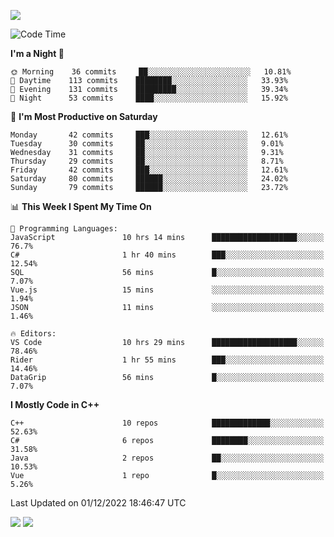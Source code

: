 ![](https://komarev.com/ghpvc/?username=lilpidgey&color=red)
<!--START_SECTION:waka-->
![Code Time](http://img.shields.io/badge/Code%20Time-1%2C387%20hrs%2021%20mins-blue)

**I'm a Night 🦉** 

```text
🌞 Morning    36 commits     ██░░░░░░░░░░░░░░░░░░░░░░░   10.81% 
🌆 Daytime    113 commits    ████████░░░░░░░░░░░░░░░░░   33.93% 
🌃 Evening    131 commits    █████████░░░░░░░░░░░░░░░░   39.34% 
🌙 Night      53 commits     ████░░░░░░░░░░░░░░░░░░░░░   15.92%

```
📅 **I'm Most Productive on Saturday** 

```text
Monday       42 commits     ███░░░░░░░░░░░░░░░░░░░░░░   12.61% 
Tuesday      30 commits     ██░░░░░░░░░░░░░░░░░░░░░░░   9.01% 
Wednesday    31 commits     ██░░░░░░░░░░░░░░░░░░░░░░░   9.31% 
Thursday     29 commits     ██░░░░░░░░░░░░░░░░░░░░░░░   8.71% 
Friday       42 commits     ███░░░░░░░░░░░░░░░░░░░░░░   12.61% 
Saturday     80 commits     ██████░░░░░░░░░░░░░░░░░░░   24.02% 
Sunday       79 commits     ██████░░░░░░░░░░░░░░░░░░░   23.72%

```


📊 **This Week I Spent My Time On** 

```text
💬 Programming Languages: 
JavaScript               10 hrs 14 mins      ███████████████████░░░░░░   76.7% 
C#                       1 hr 40 mins        ███░░░░░░░░░░░░░░░░░░░░░░   12.54% 
SQL                      56 mins             █░░░░░░░░░░░░░░░░░░░░░░░░   7.07% 
Vue.js                   15 mins             ░░░░░░░░░░░░░░░░░░░░░░░░░   1.94% 
JSON                     11 mins             ░░░░░░░░░░░░░░░░░░░░░░░░░   1.46%

🔥 Editors: 
VS Code                  10 hrs 29 mins      ███████████████████░░░░░░   78.46% 
Rider                    1 hr 55 mins        ███░░░░░░░░░░░░░░░░░░░░░░   14.46% 
DataGrip                 56 mins             █░░░░░░░░░░░░░░░░░░░░░░░░   7.07%

```

**I Mostly Code in C++** 

```text
C++                      10 repos            █████████████░░░░░░░░░░░░   52.63% 
C#                       6 repos             ████████░░░░░░░░░░░░░░░░░   31.58% 
Java                     2 repos             ██░░░░░░░░░░░░░░░░░░░░░░░   10.53% 
Vue                      1 repo              █░░░░░░░░░░░░░░░░░░░░░░░░   5.26%

```



 Last Updated on 01/12/2022 18:46:47 UTC
<!--END_SECTION:waka-->
![](https://hit.yhype.me/github/profile?user_id=42968544)
![](https://komarev.com/ghpvc/?lilpidgey)

